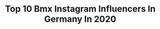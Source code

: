 ---
title: Top 10 Bmx Instagram Influencers In Germany In 2020
description: >-
  Find top bmx Instagram influencers in Germany in 2020. Most popular hashtags: #bmx #bmxlife #ridebmx #socialdistancing.
platform: Instagram
profiles:
  - username: "nadja.pries"
    fullname: >-
      Nadja Pries | Athlete
    location: "Germany"
    followers: 7301
    engagement: 857
    commentsToLikes: 0.021099
    avatar: "https://scontent-lhr8-1.cdninstagram.com/v/t51.2885-19/s320x320/91247576_644559266110774_8960669636345462784_n.jpg?_nc_ht=scontent-lhr8-1.cdninstagram.com&_nc_ohc=FMnydkEXVMUAX90NAx8&oh=2cc8a4068b4fea6d81ee1d4fe7241c33&oe=5EBA1AB8"
    verified: false
    hashtags: "#positiveimpact, #strong, #happyvalentinesday, #sundayvibes"
  - username: "cockmog"
    fullname: >-
      felixdonat
    location: "Germany"
    followers: 7850
    engagement: 1620
    commentsToLikes: 0.027764
    avatar: "https://scontent-ams4-1.cdninstagram.com/v/t51.2885-19/s320x320/70518353_450138652587886_1690767571751534592_n.jpg?_nc_ht=scontent-ams4-1.cdninstagram.com&_nc_ohc=eFZgWv1PlGoAX-wckCT&oh=0430c04d3a94f5cb72fda9227c381f32&oe=5EBF52CA"
    verified: false
    hashtags: "#bsdforever, #trafficbmx, #kugelschreiberart, #kendamalife"
  - username: "nielsbensink"
    fullname: >-
      Niels Bensink
    location: "Germany"
    followers: 20271
    engagement: 1059
    commentsToLikes: 0.007747
    avatar: "https://scontent-gmp1-1.cdninstagram.com/v/t51.2885-19/s320x320/73177683_404123506936104_8388363002180534272_n.jpg?_nc_ht=scontent-gmp1-1.cdninstagram.com&_nc_ohc=zdmJ3As-sqYAX8CI8LW&oh=6fc7a253541b71c2bf0867720af5a445&oe=5EB498A6"
    verified: false
    hashtags: "#berm, #instaedit, #slalom, #digging"
  - username: "maxbringer60"
    fullname: >-
      Maxime Bringer
    location: "Germany"
    followers: 11490
    engagement: 630
    commentsToLikes: 0.042963
    avatar: "https://scontent-bos3-1.cdninstagram.com/v/t51.2885-19/s320x320/46083706_562215490857819_8965443771667841024_n.jpg?_nc_ht=scontent-bos3-1.cdninstagram.com&_nc_ohc=MyXkviabH7UAX-ymzEG&oh=25bc8f83c3e7880094857ba5c5fe69c1&oe=5EB82140"
    verified: false
    hashtags: "#stayhome, #flairvanettechallenge, #metallica, #23"
  - username: "florentkastnerbmx"
    fullname: >-
      Florent Kastner
    location: "Germany"
    followers: 7806
    engagement: 1248
    commentsToLikes: 0.013762
    avatar: "https://scontent-lhr8-1.cdninstagram.com/v/t51.2885-19/s320x320/72631540_493862064545791_2762729939261194240_n.jpg?_nc_ht=scontent-lhr8-1.cdninstagram.com&_nc_ohc=zu9YYKUa0EsAX9RfMFQ&oh=5e6910d3f31407dd96245d845edd4e24&oe=5EBC0403"
    verified: false
    hashtags: "#goodweekend, #goodtimes, #covid, #calisthenics"
  - username: "chrisbmx83"
    fullname: >-
      Chris Böhm
    location: "Germany"
    followers: 34634
    engagement: 307
    commentsToLikes: 0.053764
    avatar: "https://scontent-lhr8-1.cdninstagram.com/v/t51.2885-19/s320x320/64297107_1299076806911927_2387714801091477504_n.jpg?_nc_ht=scontent-lhr8-1.cdninstagram.com&_nc_ohc=1vmkd-8KAeEAX_Coerc&oh=de7d2344e4a355dcd61e991f652dd053&oe=5EBD3E8C"
    verified: true
    hashtags: "#capchallenge, #marcstauffer, #winterberg, #energiedienst"
  - username: "sikharin_bmx"
    fullname: >-
      $ikharin $upanmart
    location: "Germany"
    followers: 3750
    engagement: 4099
    commentsToLikes: 0.033853
    avatar: "https://scontent-ams4-1.cdninstagram.com/v/t51.2885-19/s320x320/73285492_2451334328485729_3613516441808011264_n.jpg?_nc_ht=scontent-ams4-1.cdninstagram.com&_nc_ohc=aoj_0s2xwOUAX8UzzaZ&oh=ab2594dcc9f701b72773847e7488bfee&oe=5EB624A6"
    verified: false
    hashtags: "#ballaballa, #bmx, #bleiboben, #goodvibesonly"
  - username: "lara_lessmann"
    fullname: >-
      Lara Lessmann
    location: "Germany"
    followers: 33592
    engagement: 1105
    commentsToLikes: 0.009179
    avatar: "https://scontent-ams4-1.cdninstagram.com/v/t51.2885-19/s320x320/91613773_222857835788717_3673351057137729536_n.jpg?_nc_ht=scontent-ams4-1.cdninstagram.com&_nc_ohc=jXpnpwXz_TQAX_D4oEH&oh=4fdcc7a12a2522fb4fc02a1933b35b27&oe=5EB9CD56"
    verified: false
    hashtags: "#excited, #sunset, #sun, #enjoy"
  - username: "robinkachfibmx"
    fullname: >-
      Robin Kachfi
    location: "Germany"
    followers: 8771
    engagement: 1671
    commentsToLikes: 0.008514
    avatar: "https://scontent-ams4-1.cdninstagram.com/v/t51.2885-19/s320x320/90530386_207264290345944_3131724323555901440_n.jpg?_nc_ht=scontent-ams4-1.cdninstagram.com&_nc_ohc=HgP8rMMikwUAX-kW8Rp&oh=4d60793720c933b252a264c46dfd8684&oe=5EB46AAD"
    verified: false
    hashtags: "#bmxlife, #lapomabikepark, #barcelona, #quarantine"
  - username: "smilesridesbikes"
    fullname: >-
      Miguel "Smiley" Smajli
    location: "Germany"
    followers: 17348
    engagement: 911
    commentsToLikes: 0.008660
    avatar: "https://scontent-ams4-1.cdninstagram.com/v/t51.2885-19/s320x320/89848754_214957403201589_6380810793138520064_n.jpg?_nc_ht=scontent-ams4-1.cdninstagram.com&_nc_ohc=VvYSK7XB7fEAX9iWvp7&oh=c86b7a4991793bde81d82807be0aec21&oe=5EB40753"
    verified: false
    hashtags: "#vanlife, #stayhome"
---